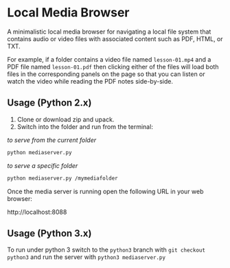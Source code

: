 # Local Media Browser
A minimalistic local media browser for navigating a local file system that contains audio or video files with associated content such as PDF, HTML, or TXT.

For example, if a folder contains a video file named `lesson-01.mp4` and a PDF file named `lesson-01.pdf` then clicking either of the files will load both files in the corresponding panels on the page so that you can listen or watch the video while reading the PDF notes side-by-side.

## Usage (Python 2.x)
1. Clone or download zip and upack.
1. Switch into the folder and run from the terminal:

_to serve from the current folder_
```bash
python mediaserver.py
```

_to serve a specific folder_
```bash
python mediaserver.py /mymediafolder
```

Once the media server is running open the following URL in your web browser:

http://localhost:8088

## Usage (Python 3.x)
To run under python 3 switch to the `python3` branch with `git checkout python3` and run the server with `python3 mediaserver.py`
